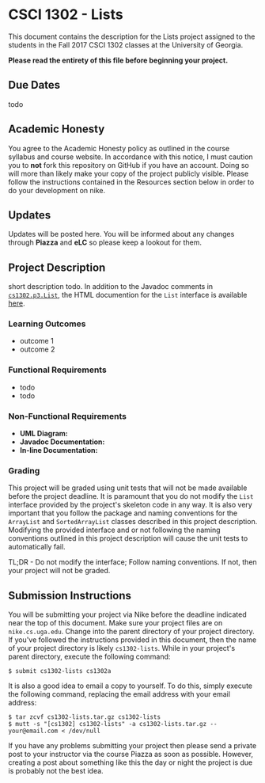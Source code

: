 # CSCI 1302 - Lists

This document contains the description for the Lists project
assigned to the students in the Fall 2017 CSCI 1302 classes
at the University of Georgia.

**Please read the entirety of this file before
beginning your project.** 

## Due Dates

todo

## Academic Honesty

You agree to the Academic Honesty policy as outlined in the course syllabus and
course website. In accordance with this notice, I must caution you to **not** 
fork this repository on GitHub if you have an account. Doing so will more than
likely make your copy of the project publicly visible. Please follow the 
instructions contained in the Resources section below in order to do your 
development on nike.

## Updates

Updates will be posted here. You will be informed about any changes 
through **Piazza** and **eLC** so please keep a lookout for them.

## Project Description

short description todo.
In addition to the Javadoc comments in 
<a href="src/main/java/cs1302/p3/List.java"><code>cs1302.p3.List</code></a>,
the HTML documention for the <code>List</code> interface is available 
<a href="http://cobweb.cs.uga.edu/~mec/cs1302/lists-apidocs/cs1302/p3/List.html">here</a>.

### Learning Outcomes

* outcome 1
* outcome 2

### Functional Requirements

* todo
* todo

### Non-Functional Requirements

* **UML Diagram:**
* **Javadoc Documentation:**
* **In-line Documentation:**

### Grading

This project will be graded using unit tests that will not be made available
before the project deadline. It is paramount that you do not modify the
<code>List</code> interface provided by the project's skeleton code in any
way. It is also very important that you follow the package and naming
conventions for the <code>ArrayList</code> and <code>SortedArrayList</code>
classes described in this project description. Modifying the provided 
interface and or not following the naming conventions outlined in this
project description will cause the unit tests to automatically fail. 

TL;DR - Do not modify the interface; Follow naming conventions. If not, then
your project will not be graded.

## Submission Instructions

You will be submitting your project via Nike before the deadline indicated
near the top of this document. Make sure your project files
are on <code>nike.cs.uga.edu</code>. Change into the parent directory of your
project directory. If you've followed the instructions provided in this document, 
then the name of your project directory is likely <code>cs1302-lists</code>. 
While in your project's parent directory, execute the following command: 

```
$ submit cs1302-lists cs1302a
```

It is also a good idea to email a copy to yourself. To do this, simply execute 
the following command, replacing the email address with your email address:

```
$ tar zcvf cs1302-lists.tar.gz cs1302-lists
$ mutt -s "[cs1302] cs1302-lists" -a cs1302-lists.tar.gz -- your@email.com < /dev/null
```

If you have any problems submitting your project then please send a private
post to your instructor via the course Piazza as soon as possible. However, 
creating a post about something like this the day or night the project is due 
is probably not the best idea.


